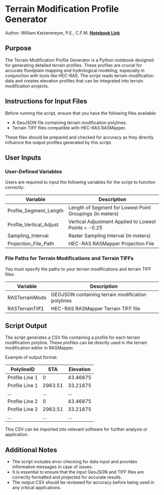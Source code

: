 # Terrain Modification Profile Generator

Author: William Katzenmeyer, P.E., C.F.M.
**[Notebook Link](https://github.com/billk-FM/HEC-Commander/blob/main/RAS-Commander/Terrain_Mod_Profiler/Terrain_Mod_Profile_Generator.ipynb)**

## Purpose

The Terrain Modification Profile Generator is a Python notebook designed for generating detailed terrain profiles. These profiles are crucial for accurate floodplain mapping and hydrological modeling, especially in conjunction with tools like HEC-RAS. The script reads terrain modification data and creates elevation profiles that can be integrated into terrain modification projects.

## Instructions for Input Files

Before running the script, ensure that you have the following files available:

- A GeoJSON file containing terrain modification polylines.
- Terrain TIFF files compatible with HEC-RAS RASMapper.

These files should be prepared and checked for accuracy as they directly influence the output profiles generated by this script.

## User Inputs

### User-Defined Variables

Users are required to input the following variables for the script to function correctly:

| Variable                | Description                                                  |
|-------------------------|--------------------------------------------------------------|
| Profile_Segment_Length  | Length of Segment for Lowest Point Groupings (in meters)     |
| Profile_Vertical_Adjust | Vertical Adjustment Applied to Lowest Points = -0.25         |
| Sampling_Interval       | Raster Sampling Interval (in meters)                         |
| Projection_File_Path    | HEC-RAS RASMapper Projection File                            |

### File Paths for Terrain Modifications and Terrain TIFFs

You must specify the paths to your terrain modifications and terrain TIFF files:

| Variable          | Description                                       |
|-------------------|---------------------------------------------------|
| RASTerrainMods    | GEOJSON containing terrain modification polylines |
| RASTerrainTiff1   | HEC-RAS RASMapper Terrain TIFF file               |

## Script Output

The script generates a CSV file containing a profile for each terrain modification polyline. These profiles can be directly used in the terrain modification editor in RASMapper.

Example of output format:

| PolylineID      | STA      | Elevation |
|-----------------|----------|-----------|
| Profile Line 1  | 0        | 43.46875  |
| Profile Line 1  | 2963.51  | 33.21875  |
| ...             | ...      | ...       |
| Profile Line 2  | 0        | 43.46875  |
| Profile Line 2  | 2963.51  | 33.21875  |
| ...             | ...      | ...       |

This CSV can be imported into relevant software for further analysis or application.

## Additional Notes

- The script includes error checking for data input and provides informative messages in case of issues.
- It is essential to ensure that the input GeoJSON and TIFF files are correctly formatted and projected for accurate results.
- The output CSV should be reviewed for accuracy before being used in any critical applications.
